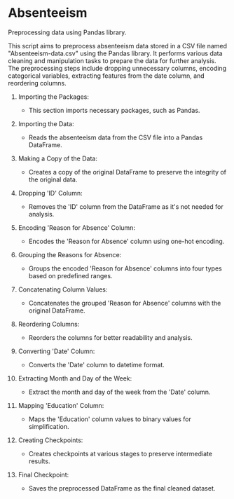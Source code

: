 # Absenteeism
Preprocessing data using Pandas library.


This script aims to preprocess absenteeism data stored in a CSV file named "Absenteeism-data.csv" using the Pandas library. It performs various data cleaning and manipulation tasks to prepare the data for further analysis. The preprocessing steps include dropping unnecessary columns, encoding categorical variables, extracting features from the date column, and reordering columns.


1. Importing the Packages:
   - This section imports necessary packages, such as Pandas.

2. Importing the Data:
   - Reads the absenteeism data from the CSV file into a Pandas DataFrame.

3. Making a Copy of the Data:
   - Creates a copy of the original DataFrame to preserve the integrity of the original data.

4. Dropping 'ID' Column:
   - Removes the 'ID' column from the DataFrame as it's not needed for analysis.

5. Encoding 'Reason for Absence' Column:
   - Encodes the 'Reason for Absence' column using one-hot encoding.

6. Grouping the Reasons for Absence:
   - Groups the encoded 'Reason for Absence' columns into four types based on predefined ranges.

7. Concatenating Column Values:
   - Concatenates the grouped 'Reason for Absence' columns with the original DataFrame.

8. Reordering Columns:
   - Reorders the columns for better readability and analysis.

9. Converting 'Date' Column:
   - Converts the 'Date' column to datetime format.

10. Extracting Month and Day of the Week:
    - Extract the month and day of the week from the 'Date' column.

11. Mapping 'Education' Column:
    - Maps the 'Education' column values to binary values for simplification.

12. Creating Checkpoints:
    - Creates checkpoints at various stages to preserve intermediate results.

13. Final Checkpoint:
    - Saves the preprocessed DataFrame as the final cleaned dataset.
